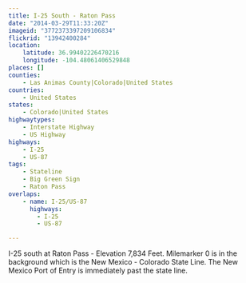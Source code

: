```yaml
---
title: I-25 South - Raton Pass
date: "2014-03-29T11:33:20Z"
imageid: "3772373397209106834"
flickrid: "13942400284"
location:
    latitude: 36.99402226470216
    longitude: -104.48061406529848
places: []
counties:
    - Las Animas County|Colorado|United States
countries:
    - United States
states:
    - Colorado|United States
highwaytypes:
    - Interstate Highway
    - US Highway
highways:
    - I-25
    - US-87
tags:
    - Stateline
    - Big Green Sign
    - Raton Pass
overlaps:
    - name: I-25/US-87
      highways:
        - I-25
        - US-87

---
```

I-25 south at Raton Pass - Elevation 7,834 Feet.  Milemarker 0 is in the background which is the New Mexico - Colorado State Line.  The New Mexico Port of Entry is immediately past the state line.